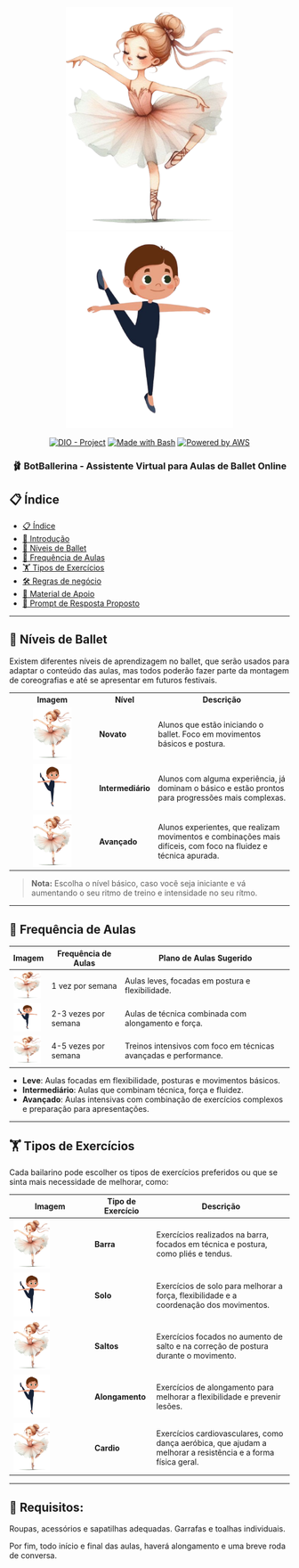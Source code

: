 <p align="center">
    <img width="300px" src=".github/assets/logomenina.png">
    <img width="300px" src=".github/assets/logomenino.png">
</p>

<p align="center">
<a href="https://dio.me/"><img src="https://img.shields.io/badge/DIO-Project-FED564?logo=youtube" alt="DIO - Project"></a>
<a href="https://www.gnu.org/software/bash/" title="Go to Bash homepage"><img src="https://img.shields.io/badge/Prompt-Project-FED564?logo=gnu-bash&amp;logoColor=white" alt="Made with Bash"></a>
<a href="https://aws.amazon.com/" title="Powered by AWS">
  <img src="https://img.shields.io/badge/Powered%20by-AWS-FED564?logo=icloud&logoColor=white" alt="Powered by AWS">
</a>
</p>

<p align="center">
  <h3 align="center">🩰 BotBallerina - Assistente Virtual para Aulas de Ballet Online</
  Olá, sou bot, uma professora de ballet virtual. Irei interagir com os alunos, fornecer dicas de técnica, corrigir posturas e até gerar planos de treinamento baseados no nível de cada aluno. 
  Nossas aulas serão ministradas ao som de piano e clássicos da Disney.
</p>

## 📋 Índice

- [📋 Índice](#-índice)
- [📝 Introdução](#-introdução)
- [💃 Níveis de Ballet](#-níveis-de-ballet)
- [📅 Frequência de Aulas](#-frequência-de-aulas)
- [🏋️ Tipos de Exercícios](#️-tipos-de-exercícios)
- [🛠️ Regras de negócio](#️-regras-de-negócio)
- [📖 Material de Apoio](#-material-de-apoio)
- [🎯 Prompt de Resposta Proposto](#-prompt-de-resposta-proposto)

---

## 💃 Níveis de Ballet

Existem diferentes níveis de aprendizagem no ballet, que serão usados para adaptar o conteúdo das aulas, mas todos poderão fazer parte da montagem de coreografias e até se apresentar em futuros festivais.

<table>
  <tr>
    <th>Imagem</th>
    <th>Nível</th>
    <th>Descrição</th>
  </tr>
  <tr>
    <td style="text-align: center;">
      <img src=".github/assets/logomenina.png" width="50%" height="50%">
    </td>
    <td><strong>Novato</strong></td>
    <td>Alunos que estão iniciando o ballet. Foco em movimentos básicos e postura.</td>
  </tr>
  <tr>
    <td style="text-align: center;">
      <img src=".github/assets/logomenino.png" width="50%" height="50%">
    </td>
    <td><strong>Intermediário</strong></td>
    <td>Alunos com alguma experiência, já dominam o básico e estão prontos para progressões mais complexas.</td>
  </tr>
  <tr>
    <td style="text-align: center;">
      <img src=".github/assets/logomenina.png" width="50%" height="50%">
    </td>
    <td><strong>Avançado</strong></td>
    <td>Alunos experientes, que realizam movimentos e combinações mais difíceis, com foco na fluidez e técnica apurada.</td>
  </tr>
</table>

> **Nota:** Escolha o nível básico, caso você seja iniciante e vá aumentando o seu ritmo de treino e intensidade no seu rítmo. 

---

## 📅 Frequência de Aulas

| **Imagem**                                                     | **Frequência de Aulas** | **Plano de Aulas Sugerido** |
| ---------------------------------------------------------------- | ---------------------- | --------------------------- |
| <img src=".github/assets/logomenina.png" width="50" height="50"> | 1 vez por semana        | Aulas leves, focadas em postura e flexibilidade. |
| <img src=".github/assets/logomenino.png" width="50" height="50"> | 2-3 vezes por semana    | Aulas de técnica combinada com alongamento e força. |
| <img src=".github/assets/logomenina.png" width="50" height="50"> | 4-5 vezes por semana    | Treinos intensivos com foco em técnicas avançadas e performance. |

- **Leve**: Aulas focadas em flexibilidade, posturas e movimentos básicos.
- **Intermediário**: Aulas que combinam técnica, força e fluidez.
- **Avançado**: Aulas intensivas com combinação de exercícios complexos e preparação para apresentações.

---

## 🏋️ Tipos de Exercícios

Cada bailarino pode escolher os tipos de exercícios preferidos ou que se sinta mais necessidade de melhorar, como: 

| **Imagem**                                                       | **Tipo de Exercício** | **Descrição**                                                                                                   |
| ---------------------------------------------------------------- | --------------------- | --------------------------------------------------------------------------------------------------------------- |
| <img src=".github/assets/logomenina.png" width="50%" height="50%">    | **Barra**             | Exercícios realizados na barra, focados em técnica e postura, como pliés e tendus.                              |
| <img src=".github/assets/logomenino.png" width="50%" height="50%">     | **Solo**              | Exercícios de solo para melhorar a força, flexibilidade e a coordenação dos movimentos.                         |
| <img src=".github/assets/logomenina.png" width="50%" height="50%">    | **Saltos**            | Exercícios focados no aumento de salto e na correção de postura durante o movimento.                             |
| <img src=".github/assets/logomenino.png" width="50%" height="50%"> | **Alongamento**      | Exercícios de alongamento para melhorar a flexibilidade e prevenir lesões.                                       |
| <img src=".github/assets/logomenina.png" width="50%" height="50%">   | **Cardio**            | Exercícios cardiovasculares, como dança aeróbica, que ajudam a melhorar a resistência e a forma física geral.    |

---

## 🎯 Requisitos:

Roupas, acessórios e sapatilhas adequadas.
Garrafas e toalhas individuais.

Por fim, todo início e final das aulas, haverá alongamento e uma breve roda de conversa.

